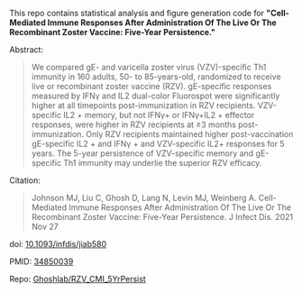 This repo contains statistical analysis and figure generation code for **"Cell-Mediated Immune Responses After Administration Of The Live Or The Recombinant Zoster Vaccine: Five-Year Persistence."**

Abstract:

> We compared gE- and varicella zoster virus (VZV)-specific Th1 immunity in 160 adults, 50- to 85-years-old, randomized to receive live or recombinant zoster vaccine (RZV). gE-specific responses measured by IFNγ and IL2 dual-color Fluorospot were significantly higher at all timepoints post-immunization in RZV recipients. VZV-specific IL2 + memory, but not IFNγ+ or IFNγ+IL2 + effector responses, were higher in RZV recipients at ≥3 months post-immunization. Only RZV recipients maintained higher post-vaccination gE-specific IL2 + and IFNγ + and VZV-specific IL2+ responses for 5 years. The 5-year persistence of VZV-specific memory and gE-specific Th1 immunity may underlie the superior RZV efficacy.

Citation:

> Johnson MJ, Liu C, Ghosh D, Lang N, Levin MJ, Weinberg A. Cell-Mediated Immune Responses After Administration Of The Live Or The Recombinant Zoster Vaccine: Five-Year Persistence. J Infect Dis. 2021 Nov 27

doi: [10.1093/infdis/jiab580](https://doi.org/10.1093/infdis/jiab580)

PMID: [34850039](https://pubmed.ncbi.nlm.nih.gov/34850039/)

Repo: [Ghoshlab/RZV_CMI_5YrPersist](https://github.com/Ghoshlab/RZV_CMI_5YrPersist)

